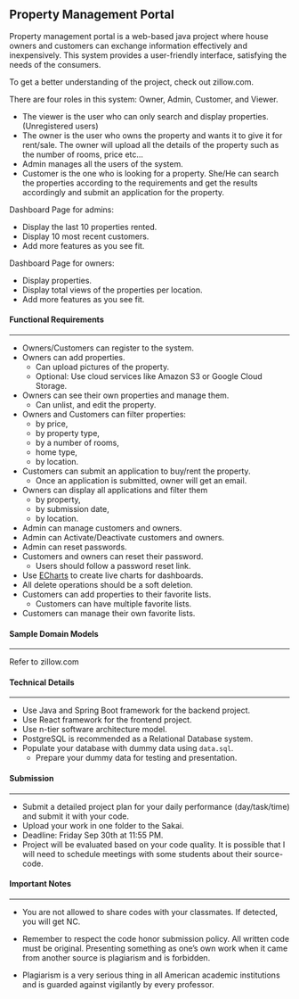 
## Property Management Portal

Property management portal is a web-based java project where house owners and customers can exchange information effectively and inexpensively. This system provides a user-friendly interface, satisfying the needs of the consumers.

To get a better understanding of the project, check out zillow.com.

There are four roles in this system: Owner, Admin, Customer, and Viewer.
- The viewer is the user who can only search and display properties. (Unregistered users)
- The owner is the user who owns the property and wants it to give it for rent/sale. The owner will upload all the details of the property such as the number of rooms, price etc...
- Admin manages all the users of the system.
- Customer is the one who is looking for a property. She/He can search the properties according to the requirements and get the results accordingly and submit an application for the property.

Dashboard Page for admins:
- Display the last 10 properties rented.
- Display 10 most recent customers.
- Add more features as you see fit.

Dashboard Page for owners:
- Display properties.
- Display total views of the properties per location.
- Add more features as you see fit.

####  Functional  Requirements
--- 
* Owners/Customers can register to the system.
* Owners can add properties.
    * Can upload pictures of the property.
    * Optional: Use cloud services like Amazon S3 or Google Cloud Storage.
* Owners can see their own properties and manage them.
    * Can unlist, and edit the property.
* Owners and Customers can filter properties:
    * by price,
    * by property type,
    * by a number of rooms,
    * home type,
    * by location.
* Customers can submit an application to buy/rent the property.
    * Once an application is submitted, owner will get an email.
* Owners can display all applications and filter them
    * by property,
    * by submission date,
    * by location.
* Admin can manage customers and owners.
*  Admin can Activate/Deactivate customers and owners.
* Admin can reset passwords.
* Customers and owners can reset their password.
    * Users should follow a password reset link.
* Use [ECharts](https://echarts.apache.org/en/index.html) to create live charts for dashboards.
*   All delete operations should be a soft deletion.
* Customers can add properties to their favorite lists.
    * Customers can have multiple favorite lists.
* Customers can manage their own favorite lists.

#### Sample Domain Models
---
Refer to zillow.com

#### Technical Details
---
* Use Java and Spring Boot framework for the backend project.
* Use React framework for the frontend project.
* Use n-tier software architecture model.
* PostgreSQL is recommended as a Relational Database system.
* Populate your database with dummy data using `data.sql`.
    * Prepare your dummy data for testing and presentation.

#### Submission
---
* Submit a detailed project plan for your daily performance (day/task/time) and submit it with your code.
* Upload your work in one folder to the Sakai.
* Deadline: Friday Sep 30th at 11:55 PM.
* Project will be evaluated based on your code quality. It is possible that I will need to schedule meetings with some students about their source-code.

#### Important Notes
---
* You are not allowed to share codes with your classmates. If detected, you will get NC.

* Remember to respect the code honor submission policy. All written code must be original. Presenting something as one’s own work when it came from another source is plagiarism and is forbidden.

* Plagiarism is a very serious thing in all American academic institutions and is guarded against vigilantly by every professor.
 

